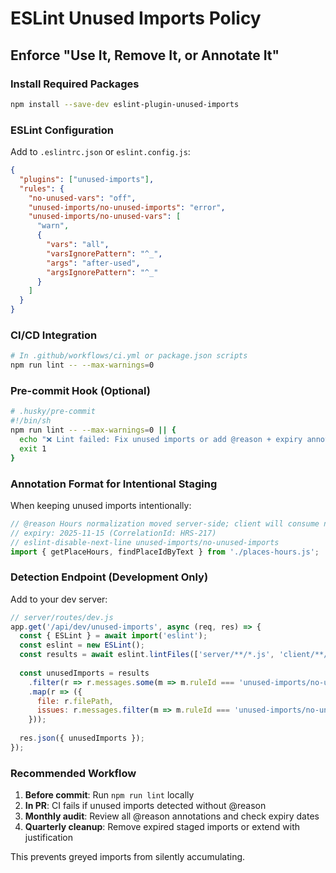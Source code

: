 # ESLint Unused Imports Policy

## Enforce "Use It, Remove It, or Annotate It"

### Install Required Packages

```bash
npm install --save-dev eslint-plugin-unused-imports
```

### ESLint Configuration

Add to `.eslintrc.json` or `eslint.config.js`:

```json
{
  "plugins": ["unused-imports"],
  "rules": {
    "no-unused-vars": "off",
    "unused-imports/no-unused-imports": "error",
    "unused-imports/no-unused-vars": [
      "warn",
      {
        "vars": "all",
        "varsIgnorePattern": "^_",
        "args": "after-used",
        "argsIgnorePattern": "^_"
      }
    ]
  }
}
```

### CI/CD Integration

```bash
# In .github/workflows/ci.yml or package.json scripts
npm run lint -- --max-warnings=0
```

### Pre-commit Hook (Optional)

```bash
# .husky/pre-commit
#!/bin/sh
npm run lint -- --max-warnings=0 || {
  echo "❌ Lint failed: Fix unused imports or add @reason + expiry annotations"
  exit 1
}
```

### Annotation Format for Intentional Staging

When keeping unused imports intentionally:

```javascript
// @reason Hours normalization moved server-side; client will consume normalized API
// expiry: 2025-11-15 (CorrelationId: HRS-217)
// eslint-disable-next-line unused-imports/no-unused-imports
import { getPlaceHours, findPlaceIdByText } from './places-hours.js';
```

### Detection Endpoint (Development Only)

Add to your dev server:

```javascript
// server/routes/dev.js
app.get('/api/dev/unused-imports', async (req, res) => {
  const { ESLint } = await import('eslint');
  const eslint = new ESLint();
  const results = await eslint.lintFiles(['server/**/*.js', 'client/**/*.js']);
  
  const unusedImports = results
    .filter(r => r.messages.some(m => m.ruleId === 'unused-imports/no-unused-imports'))
    .map(r => ({
      file: r.filePath,
      issues: r.messages.filter(m => m.ruleId === 'unused-imports/no-unused-imports')
    }));
  
  res.json({ unusedImports });
});
```

### Recommended Workflow

1. **Before commit**: Run `npm run lint` locally
2. **In PR**: CI fails if unused imports detected without @reason
3. **Monthly audit**: Review all @reason annotations and check expiry dates
4. **Quarterly cleanup**: Remove expired staged imports or extend with justification

This prevents greyed imports from silently accumulating.
